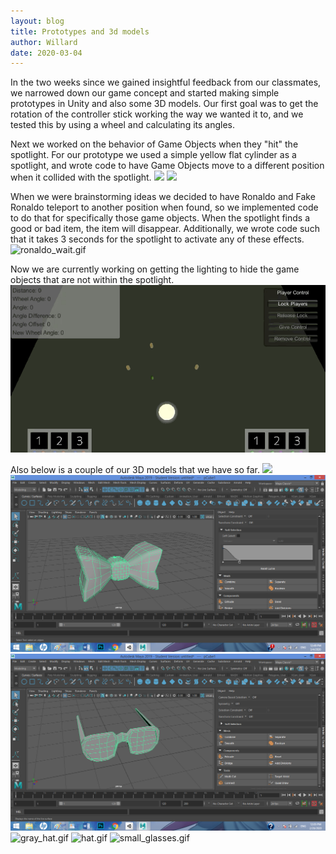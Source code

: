 ```yaml
---
layout: blog
title: Prototypes and 3d models
author: Willard
date: 2020-03-04
---
```


In the two weeks since we gained insightful feedback from our classmates, we narrowed down our game concept and started making simple prototypes in Unity and also some 3D models. Our first goal was to get the rotation of the controller stick working the way we wanted it to, and we tested this by using a wheel and calculating its angles. 


Next we worked on the behavior of Game Objects when they "hit" the spotlight. For our prototype we used a simple yellow flat cylinder as a spotlight, and wrote code to have Game Objects move to a different position when it collided with the spotlight.
<img src='{{site.baseurl}}/assets/unity_screenshots/detection.gif' class='img'>
<img src='{{site.baseurl}}/assets/unity_screenshots/detection2.gif' class='img'>

When we were brainstorming ideas we decided to have Ronaldo and Fake Ronaldo teleport to another position when found, so we implemented code to do that for specifically those game objects. When the spotlight finds a good or bad item, the item will disappear. Additionally, we wrote code such that it takes 3 seconds for the spotlight to activate any of these effects. 
![ronaldo_wait.gif](../../assets/unity_screenshots/ronaldo_wait.gif)

Now we are currently working on getting the lighting to hide the game objects that are not within the spotlight.
![darkmap.gif](https://github.com/MEEWStudios/microwalvo/blob/gh-pages/assets/unity_screenshots/darkmap.gif)

Also below is a couple of our 3D models that we have so far.
<img src='{{site.baseurl}}/assets/3dmodels/bowtie.png' class='img'>
![bowtie.gif](assets/3dmodels/bowtie.png)
![glasses.gif](https://github.com/MEEWStudios/microwalvo/blob/gh-pages/assets/3dmodels/glasses.png)
![gray_hat.gif](../../assets/3dmodels/gray_hat.png)
![hat.gif](../../assets/3dmodels/hat.png)
![small_glasses.gif](../../assets/3dmodels/small_glasses.png)
